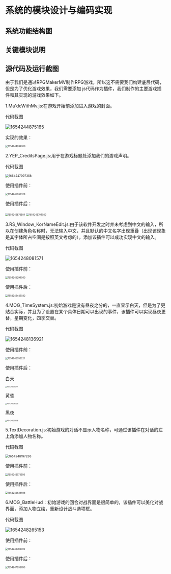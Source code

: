 # 系统的模块设计与编码实现

## 系统功能结构图

## 关键模块说明

## 源代码及运行截图

由于我们是通过RPGMakerMV制作RPG游戏，所以这不需要我们构建底层代码，但是为了优化游戏效果，我们需要添加 js代码作为插件，我们制作的主要游戏插件和其实现的游戏效果如下。

1.Ma'deWithMv.js:在游戏开始前添加进入游戏的封面。

代码截图

<img src="C:\Users\DELL\AppData\Roaming\Typora\typora-user-images\1654244875165.png" alt="1654244875165"  />

实现的效果：

<img src="C:\Users\DELL\AppData\Roaming\Typora\typora-user-images\1654244994958.png" alt="1654244994958" style="zoom: 50%;" />



2.YEP_CreditsPage.js:用于在游戏标题处添加我们的游戏声明。

代码截图

<img src="C:\Users\DELL\AppData\Roaming\Typora\typora-user-images\1654247997358.png" alt="1654247997358" style="zoom:67%;" />

使用插件前：

<img src="C:\Users\DELL\AppData\Roaming\Typora\typora-user-images\1654245636328.png" alt="1654245636328" style="zoom:50%;" />

使用插件后：

<img src="C:\Users\DELL\AppData\Roaming\Typora\typora-user-images\1654245676584.png" alt="1654245676584" style="zoom:50%;" />

<img src="C:\Users\DELL\AppData\Roaming\Typora\typora-user-images\1654245709020.png" alt="1654245709020" style="zoom:50%;" />

3.RS_Window_KorNameEdit.js:由于该软件开发之时并未考虑到中文的输入，所以在创建角色名称时，无法输入中文，并且默认的中文名字出现重叠（出现该现象是其字体所占空间是按照英文考虑的），添加该插件可以成功实现中文的输入。

代码截图

![1654248081571](C:\Users\DELL\AppData\Roaming\Typora\typora-user-images\1654248081571.png)

使用插件前：

<img src="C:\Users\DELL\AppData\Roaming\Typora\typora-user-images\1654245299040.png" alt="1654245299040" style="zoom:50%;" />

使用插件后：

<img src="C:\Users\DELL\AppData\Roaming\Typora\typora-user-images\1654245445032.png" alt="1654245445032" style="zoom:50%;" />



4.MOG_TimeSystem.js:初始游戏是没有昼夜之分的，一直显示白天，但是为了更贴合实际，并且为了设置在某个具体日期可以出现的事件，该插件可以实现昼夜更替，星期变化，四季交替。

代码截图

![1654248136921](C:\Users\DELL\AppData\Roaming\Typora\typora-user-images\1654248136921.png)

使用插件前：

<img src="C:\Users\DELL\AppData\Roaming\Typora\typora-user-images\1654246053221.png" alt="1654246053221" style="zoom:50%;" />

使用插件后：

白天

<img src="C:\Users\DELL\AppData\Roaming\Typora\typora-user-images\1654246314217.png" alt="1654246314217" style="zoom:33%;" />

黄昏

<img src="C:\Users\DELL\AppData\Roaming\Typora\typora-user-images\1654246210329.png" alt="1654246210329" style="zoom: 33%;" />

黑夜

<img src="C:\Users\DELL\AppData\Roaming\Typora\typora-user-images\1654246269819.png" alt="1654246269819" style="zoom:33%;" />



5.TextDecoration.js:初始游戏的对话不显示人物名称，可通过该插件在对话的左上角添加人物名称。

代码截图

<img src="C:\Users\DELL\AppData\Roaming\Typora\typora-user-images\1654248197236.png" alt="1654248197236" style="zoom:67%;" />

使用插件前：

<img src="C:\Users\DELL\AppData\Roaming\Typora\typora-user-images\1654246573595.png" alt="1654246573595" style="zoom:50%;" />

使用插件后：

<img src="C:\Users\DELL\AppData\Roaming\Typora\typora-user-images\1654246638598.png" alt="1654246638598" style="zoom: 50%;" />

6.MOG_BattleHud：初始游戏的回合对战界面是很简单的，该插件可以美化对战界面，添加人物立绘，重新设计战斗选项框。

代码截图

![1654248265153](C:\Users\DELL\AppData\Roaming\Typora\typora-user-images\1654248265153.png)

使用插件前：

<img src="C:\Users\DELL\AppData\Roaming\Typora\typora-user-images\1654246769709.png" alt="1654246769709" style="zoom:50%;" />

使用插件后：

<img src="C:\Users\DELL\AppData\Roaming\Typora\typora-user-images\1654247033780.png" alt="1654247033780" style="zoom:50%;" />





